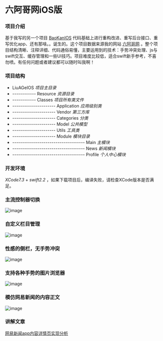 # 六阿哥网iOS版

### 项目介绍

基于我写的另一个项目 [BaoKanIOS](https://github.com/6ag/BaoKanIOS) 代码基础上进行重构改进、重写后台接口、重写优化app、还有那啥。。诞生的。这个项目数据来源我的网站 [六阿哥网](http://www.6ag.cn)  。整个项目结构清晰、注释详细、代码通俗易懂，主要运用到的技术：手势冲突处理、js与swift交互、缓存管理和一些UI技巧。项目难度比较低，适合swift新手参考，不喜勿喷。有任何问题或者建议都可以随时叫我啊！

### 项目结构

+ LiuAGeIOS *项目主目录*
+ ------------ Resource *资源目录*
+ ------------ Classes *项目所有类文件*
+ ---------------------- Application *应用级别类*
+ ---------------------- Vendor *第三方库*
+ ---------------------- Categories *分类*
+ ---------------------- Model *公共模型*
+ ---------------------- Utils *工具类*
+ ---------------------- Module *模块目录*
+ ------------------------------------- Main *主模块*
+ ------------------------------------- News *新闻模块*
+ ------------------------------------- Profile *个人中心模块*

### 开发环境

*XCode7.3* + *swift2.2* ，如果下载项目后，编译失败，请检查XCode版本是否满足。

### 主流控制器切换

![image](https://github.com/6ag/LiuAGeIOS/blob/master/1.gif)

### 自定义栏目管理

![image](https://github.com/6ag/LiuAGeIOS/blob/master/2.gif)

### 性感的侧栏，无手势冲突

![image](https://github.com/6ag/LiuAGeIOS/blob/master/3.gif)

### 支持各种手势的图片浏览器

![image](https://github.com/6ag/LiuAGeIOS/blob/master/4.gif)

### 模仿网易新闻的内容正文

![image](https://github.com/6ag/LiuAGeIOS/blob/master/5.gif)

### 讲解文章

[网易新闻app内容详情页实现分析
](https://blog.6ag.cn/1514.html)

